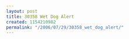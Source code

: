 ```yaml
---
layout: post
title: 30358 Wet Dog Alert
created: 1154210982
permalink: "/2006/07/29/30358_wet_dog_alert/"
---
```


